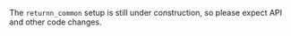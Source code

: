 The `returnn_common` setup is still under construction, so please expect API and other code changes.